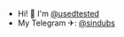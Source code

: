 - Hi! 👋 I'm [@usedtested](https://github.com/usedtested)
- My Telegram ✈: [@sindubs](https://t.me/sindubs)
